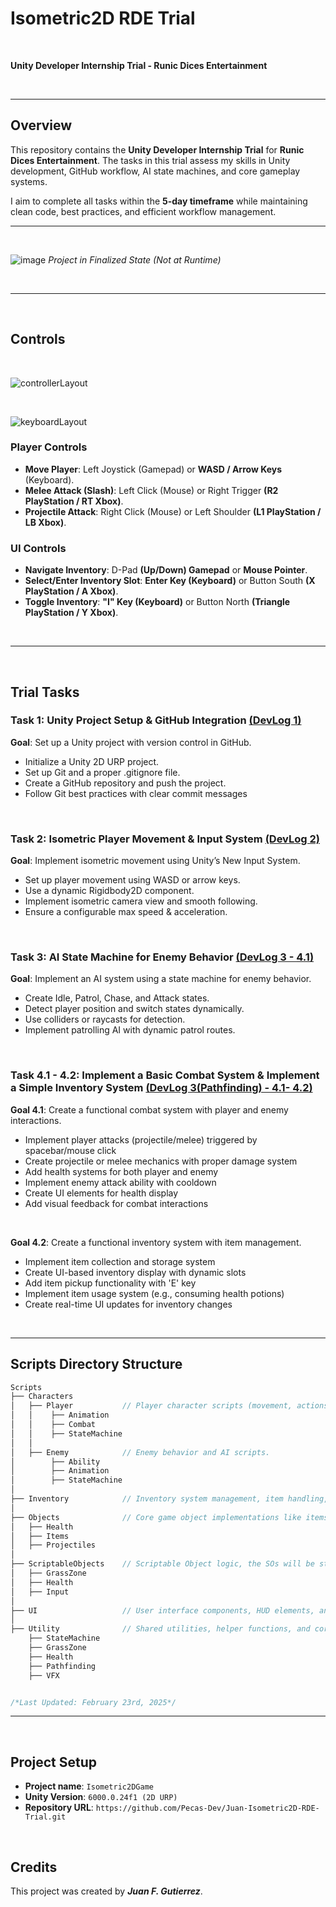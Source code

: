 # Isometric2D RDE Trial

 <br>

**Unity Developer Internship Trial - Runic Dices Entertainment**

 <br>
 
-----------------------------------------------------------------

## Overview

This repository contains the **Unity Developer Internship Trial** for **Runic Dices Entertainment**. The tasks in this trial assess my skills in Unity development, GitHub workflow, AI state machines, and core gameplay systems.

I aim to complete all tasks within the **5-day timeframe** while maintaining clean code, best practices, and efficient workflow management.

 -----------------------------------------------------------------
 
 <br>


![image](https://github.com/user-attachments/assets/1c618f86-055c-43e4-a337-e773b3154573)
_Project in Finalized State (Not at Runtime)_



 <br>
 
  -----------------------------------------------------------------

 <br>

## Controls

<br>

![controllerLayout](https://github.com/user-attachments/assets/49dc673f-fd23-4481-91b8-58f07c3d3d7d)

<br>

![keyboardLayout](https://github.com/user-attachments/assets/c82910a3-bac9-4626-98a9-51a74d9386c4)



### **Player Controls**
- **Move Player**: Left Joystick (Gamepad) or **WASD / Arrow Keys** (Keyboard).
- **Melee Attack (Slash)**: Left Click (Mouse) or Right Trigger **(R2 PlayStation / RT Xbox)**.
- **Projectile Attack**: Right Click (Mouse) or Left Shoulder **(L1 PlayStation / LB Xbox)**.

### **UI Controls**
- **Navigate Inventory**: D-Pad **(Up/Down) Gamepad** or **Mouse Pointer**.
- **Select/Enter Inventory Slot**: **Enter Key (Keyboard)** or Button South **(X PlayStation / A Xbox)**.
- **Toggle Inventory**: **"I" Key (Keyboard)** or Button North **(Triangle PlayStation / Y Xbox)**.

 <br>

 -----------------------------------------------------------------

 <br>

## Trial Tasks

### Task 1: Unity Project Setup & GitHub Integration [ (DevLog 1) ](<https://github.com/Pecas-Dev/Juan-Isometric2D-RDE-Trial/blob/main/Documents/Dev%20Logs/Task%201/Task%201%20DevLog%20(UNITY%20DEVELOPER%20INTERNSHIP%20TRIAL).pdf>)

**Goal**: Set up a Unity project with version control in GitHub.

- Initialize a Unity 2D URP project.
- Set up Git and a proper .gitignore file.
- Create a GitHub repository and push the project.
- Follow Git best practices with clear commit messages

<br>

### Task 2: Isometric Player Movement & Input System [ (DevLog 2) ](<https://github.com/Pecas-Dev/Juan-Isometric2D-RDE-Trial/blob/main/Documents/Dev%20Logs/Task%202/Task%202%20DevLog%20(UNITY%20DEVELOPER%20INTERNSHIP%20TRIAL).pdf>)

**Goal**: Implement isometric movement using Unity’s New Input System.

- Set up player movement using WASD or arrow keys.
- Use a dynamic Rigidbody2D component.
- Implement isometric camera view and smooth following.
- Ensure a configurable max speed & acceleration.

 <br>

### Task 3: AI State Machine for Enemy Behavior [ (DevLog 3 - 4.1) ](<https://github.com/Pecas-Dev/Juan-Isometric2D-RDE-Trial/blob/main/Documents/Dev%20Logs/Task%203-4/Task%203-4.1%20DevLog%20(UNITY%20DEVELOPER%20INTERNSHIP%20TRIAL).pdf>)

**Goal**: Implement an AI system using a state machine for enemy behavior.

- Create Idle, Patrol, Chase, and Attack states.
- Detect player position and switch states dynamically.
- Use colliders or raycasts for detection.
- Implement patrolling AI with dynamic patrol routes.

 <br>

### Task 4.1 - 4.2: Implement a Basic Combat System & Implement a Simple Inventory System [ (DevLog 3(Pathfinding) - 4.1- 4.2) ](<https://github.com/Pecas-Dev/Juan-Isometric2D-RDE-Trial/blob/main/Documents/Dev%20Logs/Task%203-4.1-4.2/Task%203(Pathfinding)-4.1-4.2%20DevLog%20(UNITY%20DEVELOPER%20INTERNSHIP%20TRIAL).pdf>)

**Goal 4.1**: Create a functional combat system with player and enemy interactions.

- Implement player attacks (projectile/melee) triggered by spacebar/mouse click
- Create projectile or melee mechanics with proper damage system
- Add health systems for both player and enemy
- Implement enemy attack ability with cooldown
- Create UI elements for health display
- Add visual feedback for combat interactions

 <br>

**Goal 4.2**: Create a functional inventory system with item management.

- Implement item collection and storage system
- Create UI-based inventory display with dynamic slots
- Add item pickup functionality with 'E' key
- Implement item usage system (e.g., consuming health potions)
- Create real-time UI updates for inventory changes

 <br>
 
-----------------------------------------------------------------

## Scripts Directory Structure

```glsl
Scripts
├── Characters
│   ├── Player           // Player character scripts (movement, actions, etc.).
│   │    ├── Animation
│   │    ├── Combat
│   │    ├── StateMachine
│   │
│   ├── Enemy            // Enemy behavior and AI scripts.
│        ├── Ability
│        ├── Animation
│        ├── StateMachine
│
├── Inventory            // Inventory system management, item handling, and UI logic
│
├── Objects              // Core game object implementations like items, projectiles, and health
│   ├── Health
│   ├── Items
│   ├── Projectiles
│
├── ScriptableObjects    // Scriptable Object logic, the SOs will be stored in another folder.
│   ├── GrassZone
│   ├── Health
│   ├── Input
│
├── UI                   // User interface components, HUD elements, and menu systems
│
├── Utility              // Shared utilities, helper functions, and core system implementations
    ├── StateMachine
    ├── GrassZone
    ├── Health
    ├── Pathfinding
    ├── VFX


/*Last Updated: February 23rd, 2025*/
```

---

 <br>
 
## Project Setup

- **Project name**: `Isometric2DGame`
- **Unity Version**: `6000.0.24f1 (2D URP)`
- **Repository URL**: `https://github.com/Pecas-Dev/Juan-Isometric2D-RDE-Trial.git`

 <br>

## Credits

This project was created by _**Juan F. Gutierrez**_.
